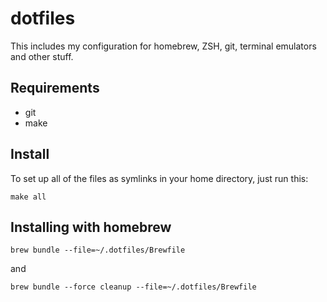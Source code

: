 # dotfiles

This includes my configuration for homebrew, ZSH, git, terminal emulators and other stuff.

## Requirements

* git
* make

## Install

To set up all of the files as symlinks in your home directory, just run this:

```
make all
```

## Installing with homebrew

```
brew bundle --file=~/.dotfiles/Brewfile
```

and

```
brew bundle --force cleanup --file=~/.dotfiles/Brewfile
```
